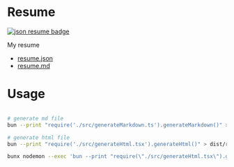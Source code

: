 # Resume

[![json resume badge](https://img.shields.io/badge/format-json_resume-fff18f?style=for-the-badge)](https://jsonresume.org)

My resume

- [resume.json](./resume.json)
- [resume.md](./resume.md)


# Usage

```sh

# generate md file
bun --print "require('./src/generateMarkdown.ts').generateMarkdown()" > resume.md

# generate html file
bun --print "require('./src/generateHtml.tsx').generateHtml()" > dist/resume.html

bunx nodemon --exec 'bun --print "require(\"./src/generateHtml.tsx\").generateHtml()" > dist/resume.html' -e tx,tsx,css,json

```
